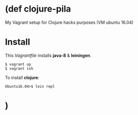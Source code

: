 # (def clojure-pila
My Vagrant setup for Clojure hacks purposes (VM ubuntu 16.04)

# Install
This *Vagrantfile* installs **java-8** & **leiningen**.

```
$ vagrant up
$ vagrant ssh
```

To install **clojure**:

```
Ubuntu16.04>$ lein repl
```
# )

